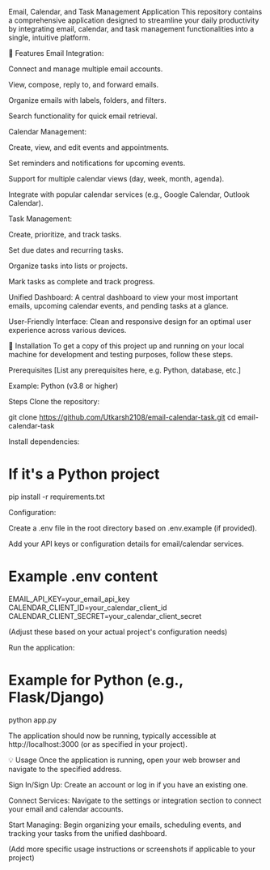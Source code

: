 Email, Calendar, and Task Management Application
This repository contains a comprehensive application designed to streamline your daily productivity by integrating email, calendar, and task management functionalities into a single, intuitive platform.

🌟 Features
Email Integration:

Connect and manage multiple email accounts.

View, compose, reply to, and forward emails.

Organize emails with labels, folders, and filters.

Search functionality for quick email retrieval.

Calendar Management:

Create, view, and edit events and appointments.

Set reminders and notifications for upcoming events.

Support for multiple calendar views (day, week, month, agenda).

Integrate with popular calendar services (e.g., Google Calendar, Outlook Calendar).

Task Management:

Create, prioritize, and track tasks.

Set due dates and recurring tasks.

Organize tasks into lists or projects.

Mark tasks as complete and track progress.

Unified Dashboard: A central dashboard to view your most important emails, upcoming calendar events, and pending tasks at a glance.

User-Friendly Interface: Clean and responsive design for an optimal user experience across various devices.

🚀 Installation
To get a copy of this project up and running on your local machine for development and testing purposes, follow these steps.

Prerequisites
[List any prerequisites here, e.g. Python, database, etc.]

Example: Python (v3.8 or higher)

Steps
Clone the repository:

git clone https://github.com/Utkarsh2108/email-calendar-task.git
cd email-calendar-task

Install dependencies:

# If it's a Python project
pip install -r requirements.txt

Configuration:

Create a .env file in the root directory based on .env.example (if provided).

Add your API keys or configuration details for email/calendar services.

# Example .env content
EMAIL_API_KEY=your_email_api_key
CALENDAR_CLIENT_ID=your_calendar_client_id
CALENDAR_CLIENT_SECRET=your_calendar_client_secret

(Adjust these based on your actual project's configuration needs)

Run the application:

# Example for Python (e.g., Flask/Django)
python app.py

The application should now be running, typically accessible at http://localhost:3000 (or as specified in your project).

💡 Usage
Once the application is running, open your web browser and navigate to the specified address.

Sign In/Sign Up: Create an account or log in if you have an existing one.

Connect Services: Navigate to the settings or integration section to connect your email and calendar accounts.

Start Managing: Begin organizing your emails, scheduling events, and tracking your tasks from the unified dashboard.

(Add more specific usage instructions or screenshots if applicable to your project)


